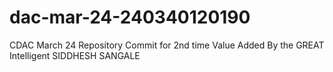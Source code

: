 # dac-mar-24-240340120190
CDAC March 24 Repository
Commit for 2nd time
Value Added By the GREAT Intelligent SIDDHESH SANGALE